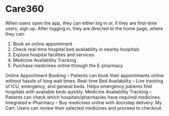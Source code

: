 # Care360

When users open the app, they can either log in or, if they are first-time users, sign up. After logging in, they are directed to the home page, where they can:
1. Book an online appointment
2. Check real-time hospital bed availability in nearby hospitals
3. Explore hospital facilities and services
4. Medicine Availability Tracking 
5. Purchase medicines online through the E-pharmacy

Online Appointment Booking – Patients can book their appointments online without hassle of long wait times.
Real-time Bed Availability – Live tracking of ICU, emergency, and general beds. Helps emergency patients find hospitals with available beds quickly.
Medicine Availability Tracking – Patients can check which hospitals/pharmacies have required medicines.
Integrated e-Pharmacy – Buy medicines online with doorstep delivery.
My Cart: Users can review their selected medicines and proceed to checkout.
